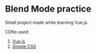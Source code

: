# Blend Mode practice
Small project made while learning Vue.js.

CDNs used:
1. [Vue.js](https://vuejs.org/guide/quick-start)
2. [Simple CSS](https://simplecss.org/simple-css-version-2)
